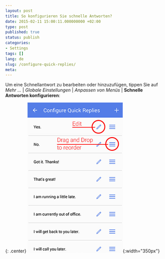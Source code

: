 ```yaml
---
layout: post
title: So konfigurieren Sie schnelle Antworten?
date: 2015-02-11 15:00:11.000000000 +02:00
type: post
published: true
status: publish
categories:
- Settings
tags: []
lang: de
slug: /configure-quick-replies/
meta:
---
```


Um eine Schnellantwort zu bearbeiten oder hinzuzufügen, tippen Sie auf *Mehr ...* \| *Globale Einstellungen* \| *Anpassen von Menüs* \| **Schnelle Antworten konfigurieren**:

{: .center}
![](/assets/configure_quick_replies.jpg){:width="350px"}
